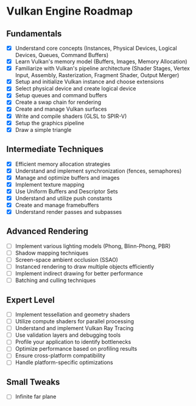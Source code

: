 # Vulkan Engine Roadmap

## Fundamentals
- [x] Understand core concepts (Instances, Physical Devices, Logical Devices, Queues, Command Buffers)
- [x] Learn Vulkan's memory model (Buffers, Images, Memory Allocation)
- [x] Familiarize with Vulkan's pipeline architecture (Shader Stages, Vertex Input, Assembly, Rasterization, Fragment Shader, Output Merger)
- [x] Setup and initialize Vulkan instance and choose extensions
- [x] Select physical device and create logical device
- [x] Setup queues and command buffers
- [x] Create a swap chain for rendering
- [x] Create and manage Vulkan surfaces
- [x] Write and compile shaders (GLSL to SPIR-V)
- [x] Setup the graphics pipeline
- [x] Draw a simple triangle

## Intermediate Techniques
- [x] Efficient memory allocation strategies
- [x] Understand and implement synchronization (fences, semaphores)
- [x] Manage and optimize buffers and images
- [x] Implement texture mapping
- [x] Use Uniform Buffers and Descriptor Sets
- [x] Understand and utilize push constants
- [x] Create and manage framebuffers
- [x] Understand render passes and subpasses

## Advanced Rendering
- [ ] Implement various lighting models (Phong, Blinn-Phong, PBR)
- [ ] Shadow mapping techniques
- [ ] Screen-space ambient occlusion (SSAO)
- [ ] Instanced rendering to draw multiple objects efficiently
- [ ] Implement indirect drawing for better performance
- [ ] Batching and culling techniques

## Expert Level
- [ ] Implement tessellation and geometry shaders
- [ ] Utilize compute shaders for parallel processing
- [ ] Understand and implement Vulkan Ray Tracing
- [ ] Use validation layers and debugging tools
- [ ] Profile your application to identify bottlenecks
- [ ] Optimize performance based on profiling results
- [ ] Ensure cross-platform compatibility
- [ ] Handle platform-specific optimizations

## Small Tweaks
- [ ] Infinite far plane
